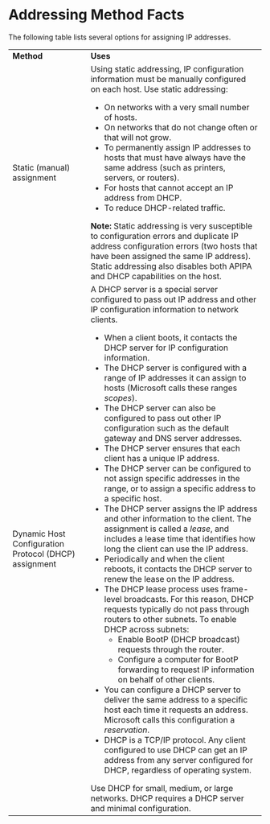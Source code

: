 # Addressing Method Facts

The following table lists several options for assigning IP addresses.

<table>

<tr> <td><b>Method</b></td> <td><b>Uses</b></td>

</tr>

<tr> <td>Static (manual) assignment</td> <td>Using static addressing, IP
configuration information must be manually configured on each host. Use static
addressing:

<ul>

<li>On networks with a very small number of hosts.

</li>

<li>On networks that do not change often or that will not grow.

</li>

<li>To permanently assign IP addresses to hosts that must have always have the
same address (such as printers, servers, or routers).

</li>

<li>For hosts that cannot accept an IP address from DHCP.

</li>

<li>To reduce DHCP-related traffic.

</li>

</ul> <b>Note:</b> Static addressing is very susceptible to configuration
errors and duplicate IP address configuration errors (two hosts that have been
assigned the same IP address). Static addressing also disables both APIPA and
DHCP capabilities on the host.</td>

</tr>

<tr> <td>Dynamic Host Configuration Protocol (DHCP) assignment</td> <td>A DHCP
server is a special server configured to pass out IP address and other IP
configuration information to network clients.

<ul>

<li>When a client boots, it contacts the DHCP server for IP configuration
information.

</li>

<li>The DHCP server is configured with a range of IP addresses it can assign
to hosts (Microsoft calls these ranges<i> scopes</i>).

</li>

<li>The DHCP server can also be configured to pass out other IP configuration
such as the default gateway and DNS server addresses.

</li>

<li>The DHCP server ensures that each client has a unique IP address.

</li>

<li>The DHCP server can be configured to not assign specific addresses in the
range, or to assign a specific address to a specific host.

</li>

<li>The DHCP server assigns the IP address and other information to the
client. The assignment is called a<i> lease</i>, and includes a lease time
that identifies how long the client can use the IP address.

</li>

<li>Periodically and when the client reboots, it contacts the DHCP server to
renew the lease on the IP address.

</li>

<li>The DHCP lease process uses frame-level broadcasts. For this reason, DHCP
requests typically do not pass through routers to other subnets. To enable
DHCP across subnets:

<ul>

<li>Enable BootP (DHCP broadcast) requests through the router.

</li>

<li>Configure a computer for BootP forwarding to request IP information on
behalf of other clients.

</li>

</ul>

</li>

<li>You can configure a DHCP server to deliver the same address to a specific
host each time it requests an address. Microsoft calls this configuration a<i>
reservation</i>.

</li>

<li>DHCP is a TCP/IP protocol. Any client configured to use DHCP can get an IP
address from any server configured for DHCP, regardless of operating system.

</li>

</ul> Use DHCP for small, medium, or large networks. DHCP requires a DHCP
server and minimal configuration. </td>

</tr> </table>

